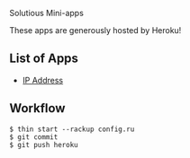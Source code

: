 Solutious Mini-apps

These apps are generously hosted by Heroku!

## List of Apps ##

* [IP Address](http://stella.solutious.com/ip)

## Workflow ##

    $ thin start --rackup config.ru
    $ git commit 
    $ git push heroku
